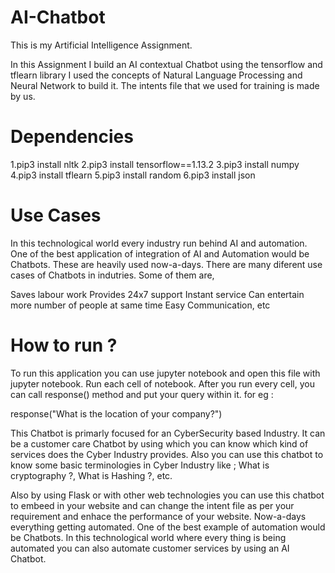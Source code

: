 # AI-Chatbot
This is my Artificial Intelligence Assignment.

In this Assignment I build an AI contextual Chatbot using the tensorflow and tflearn library I used the concepts of Natural Language Processing and Neural Network to build it. The intents file that we used for training is made by us.

# Dependencies
1.pip3 install nltk
2.pip3 install tensorflow==1.13.2
3.pip3 install numpy
4.pip3 install tflearn
5.pip3 install random
6.pip3 install json

# Use Cases
In this technological world every industry run behind AI and automation. One of the best application of integration of AI and Automation would be Chatbots. These are heavily used now-a-days. There are many diferent use cases of Chatbots in indutries. Some of them are,

Saves labour work
Provides 24x7 support
Instant service
Can entertain more number of people at same time
Easy Communication, etc

# How to run ?
To run this application you can use jupyter notebook and open this file with jupyter notebook. Run each cell of notebook. After you run every cell, you can call response() method and put your query within it. for eg :

response("What is the location of your company?")

This Chatbot is primarly focused for an CyberSecurity based Industry. It can be a customer care Chatbot by using which you can know which kind of services does the Cyber Industry provides. Also you can use this chatbot to know some basic terminologies in Cyber Industry like ; What is cryptography ?, What is Hashing ?, etc.

Also by using Flask or with other web technologies you can use this chatbot to embeed in your website and can change the intent file as per your requirement and enhace the performance of your website. Now-a-days everything getting automated. One of the best example of automation would be Chatbots. In this technological world where every thing is being automated you can also automate customer services by using an AI Chatbot.
